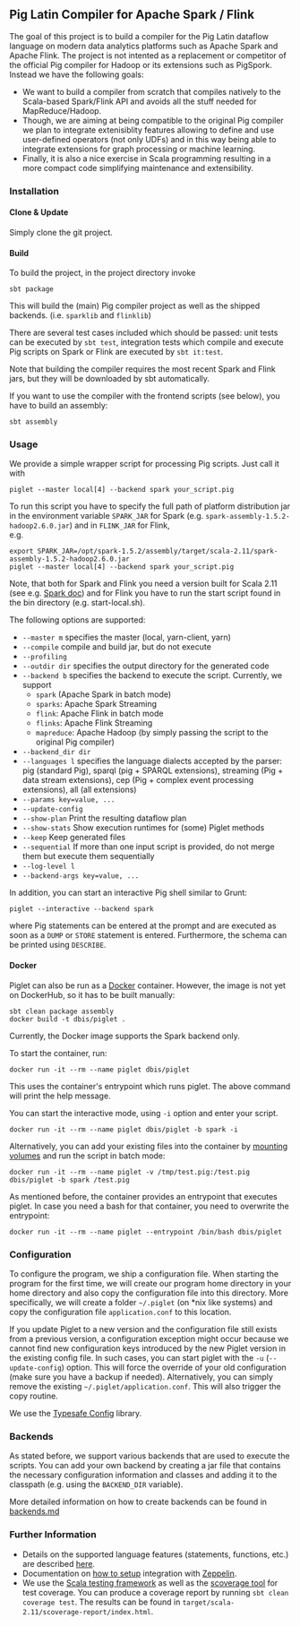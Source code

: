 ## Pig Latin Compiler for Apache Spark / Flink ##

The goal of this project is to build a compiler for the Pig Latin dataflow language on modern data analytics
platforms such as Apache Spark and Apache Flink. The project is not intented as a replacement or competitor of
the official Pig compiler for Hadoop or its extensions such as PigSpork. Instead we have the following goals:

 * We want to build a compiler from scratch that compiles natively to the Scala-based Spark/Flink API and avoids all the
   stuff needed for MapReduce/Hadoop.
 * Though, we are aiming at being compatible to the original Pig compiler we plan to integrate extenisiblity features
   allowing to define and use user-defined operators (not only UDFs) and in this way being able to integrate extensions
   for graph processing or machine learning.
 * Finally, it is also a nice exercise in Scala programming resulting in a more compact code simplifying maintenance
   and extensibility.

### Installation ###

#### Clone & Update ####
Simply clone the git project.


#### Build ####
To build the project, in the project directory invoke
```
sbt package
```

This will build the (main) Pig compiler project as well as the shipped backends.
(i.e. `sparklib` and `flinklib`)

There are several test cases included which should be passed: unit
tests can be executed by `sbt test`, integration tests which compile
and execute Pig scripts on Spark or Flink are executed by `sbt it:test`.

Note that building the compiler requires the most recent Spark and Flink jars, but they will be downloaded by sbt automatically.

If you want to use the compiler with the frontend scripts (see below),
you have to build an assembly:

```
sbt assembly
```

### Usage ###

We provide a simple wrapper script for processing Pig scripts. Just call it with

```
piglet --master local[4] --backend spark your_script.pig
```
To run this script you have to specify the full path of platform distribution jar in the environment 
variable `SPARK_JAR` for Spark (e.g. `spark-assembly-1.5.2-hadoop2.6.0.jar`) and in `FLINK_JAR` for Flink,  
e.g.

```
export SPARK_JAR=/opt/spark-1.5.2/assembly/target/scala-2.11/spark-assembly-1.5.2-hadoop2.6.0.jar
piglet --master local[4] --backend spark your_script.pig
```
Note, that both for Spark and Flink you need a version built for Scala 2.11 (see e.g. 
[Spark doc](http://spark.apache.org/docs/latest/building-spark.html#building-for-scala-211))
and for Flink you have to run the start script found in the bin directory (e.g. start-local.sh).

The following options are supported:
 * `--master m` specifies the master (local, yarn-client, yarn)
 * `--compile` compile and build jar, but do not execute
 * `--profiling` 
 * `--outdir dir` specifies the output directory for the generated code
 * `--backend b` specifies the backend to execute the script. Currently, we support 
    * `spark` (Apache Spark in batch mode)
    * `sparks`: Apache Spark Streaming
    * `flink`: Apache Flink in batch mode
    * `flinks`: Apache Flink Streaming
    * `mapreduce`: Apache Hadoop (by simply passing the script to the original Pig compiler)
 * `--backend_dir dir`
 * `--languages l` specifies the language dialects accepted by the parser: pig (standard Pig), sparql (pig + SPARQL extensions),
                  streaming (Pig + data stream extensions), cep (Pig + complex event processing extensions), all (all extensions)
 * `--params key=value, ...`
 * `--update-config`
 * `--show-plan` Print the resulting dataflow plan
 * `--show-stats` Show execution runtimes for (some) Piglet methods
 * `--keep` Keep generated files
 * `--sequential` If more than one input script is provided, do not merge them but execute them sequentially
 * `--log-level l`
 * `--backend-args key=value, ...` 

In addition, you can start an interactive Pig shell similar to Grunt:

```
piglet --interactive --backend spark
```

where Pig statements can be entered at the prompt and are executed as soon as
a `DUMP` or `STORE` statement is entered. Furthermore, the schema can be printed using `DESCRIBE`.

#### Docker ####

Piglet can also be run as a [Docker](https://www.docker.com/) container. However, the image is not 
yet on DockerHub, so it has to be built manually:
```
sbt clean package assembly
docker build -t dbis/piglet .
```

Currently, the Docker image supports the Spark backend only. 

To start the container, run:
```
docker run -it --rm --name piglet dbis/piglet 
```

This uses the container's entrypoint which runs piglet. The above command will print the help message.

You can start the interactive mode, using `-i` option and enter your script. 

```
docker run -it --rm --name piglet dbis/piglet -b spark -i
```

Alternatively, you can add your existing files into the container by [mounting volumes](https://docs.docker.com/engine/userguide/dockervolumes/#mount-a-host-file-as-a-data-volume) and run the script in batch mode:
```
docker run -it --rm --name piglet -v /tmp/test.pig:/test.pig dbis/piglet -b spark /test.pig
```

As mentioned before, the container provides an entrypoint that executes piglet. In case you need a bash for that container, 
you need to overwrite the entrypoint:
```
docker run -it --rm --name piglet --entrypoint /bin/bash dbis/piglet 
```

### Configuration ###

To configure the program, we ship a configuration file. When starting the program for the first time, we will create our program home directory in your home directory and also copy the configuration file into this directory.
More specifically, we will create a folder `~/.piglet` (on *nix like systems) and copy the configuration file `application.conf` to this location.

If you update Piglet to a new version and the configuration file still exists from a previous version, a configuration exception might occur because we cannot find new configuration keys introduced by the new Piglet version in the existing config file. In such cases, you can start piglet with the `-u` (`--update-config`) option. This will force the override of your old configuration (make sure you have a backup if needed). Alternatively, you can simply remove the existing `~/.piglet/application.conf`. This will also trigger the copy routine.

We use the [Typesafe Config](https://github.com/typesafehub/config/) library.

### Backends ###

As stated before, we support various backends that are used to execute the scripts. You can add your own backend by creating a jar file that contains the necessary configuration information and
classes and adding it to the classpath (e.g. using the `BACKEND_DIR` variable).

More detailed information on how to create backends can be found in [backends.md](backends.md)

### Further Information ###

 * Details on the supported language features (statements, functions, etc.) are described [here](Language.md).
 * Documentation on [how to setup](Zeppelin.md) integration with [Zeppelin](https://zeppelin.incubator.apache.org/).
 * We use the [Scala testing framework](http://www.scalatest.org/) as well as the [scoverage tool](http://scoverage.org/) 
   for test coverage. You can produce a coverage report by running `sbt clean coverage test`. The results can be found in
   `target/scala-2.11/scoverage-report/index.html`.
